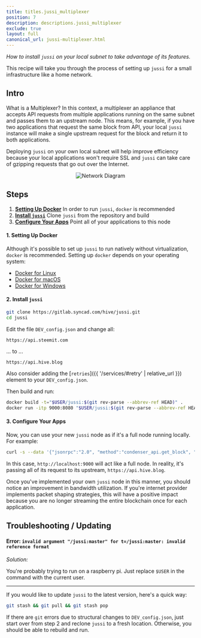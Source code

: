 ```yaml
---
title: titles.jussi_multiplexer
position: 7
description: descriptions.jussi_multiplexer
exclude: true
layout: full
canonical_url: jussi-multiplexer.html
---
```


*How to install `jussi` on your local subnet to take advantage of its features.*

This recipe will take you through the process of setting up `jussi` for a small infrastructure like a home network.

## Intro 

What is a Multiplexer?  In this context, a multiplexer an appliance that accepts API requests from multiple applications running on the same subnet and passes them to an upstream node.  This means, for example, if you have two applications that request the same block from API, your local `jussi` instance will make a single upstream request for the block and return it to both applications.

Deploying `jussi` on your own local subnet will help improve efficiency because your local applications won't require SSL and `jussi` can take care of gzipping requests that go out over the Internet.

<center>
  <img src="{{ '/images/tutorials-recipes/jussi-multiplexer/network-diagram.png' | relative_url }}" alt="Network Diagram" />
</center>
  
## Steps

1. [**Setting Up Docker**](#setting-up-docker) In order to run `jussi`, `docker` is recommended
1. [**Install `jussi`**](#install-jussi) Clone `jussi` from the repository and build
1. [**Configure Your Apps**](#configure-your-apps) Point all of your applications to this node

#### 1. Setting Up Docker <a name="setting-up-docker"></a>

Although it's possible to set up `jussi` to run natively without virtualization, `docker` is recommended.  Setting up `docker` depends on your operating system:

* [Docker for Linux](https://docs.docker.com/install/linux/docker-ce/ubuntu/#install-docker-ce)
* [Docker for macOS](https://docs.docker.com/docker-for-mac/install/)
* [Docker for Windows](https://docs.docker.com/docker-for-windows/)

#### 2. Install `jussi` <a name="install-jussi"></a>

```bash
git clone https://gitlab.syncad.com/hive/jussi.git
cd jussi
```

Edit the file `DEV_config.json` and change all:

`https://api.steemit.com`

... to ...

`https://api.hive.blog`

Also consider adding the [`retries`]({{ '/services/#retry' | relative_url }}) element to your `DEV_config.json`.

Then build and run:

```bash
docker build -t="$USER/jussi:$(git rev-parse --abbrev-ref HEAD)" .
docker run -itp 9000:8080 "$USER/jussi:$(git rev-parse --abbrev-ref HEAD)"
```

#### 3. Configure Your Apps <a name="configure-your-apps"></a>

Now, you can use your new `jussi` node as if it's a full node running locally.  For example:

```bash
curl -s --data '{"jsonrpc":"2.0", "method":"condenser_api.get_block", "params":[8675309], "id":1}' http://localhost:9000
```

In this case, `http://localhost:9000` will act like a full node.  In reality, it's passing all of its request to its upstream, `https://api.hive.blog`.

Once you've implemented your own `jussi` node in this manner, you should notice an improvement in bandwidth utilization.  If you're internet provider implements packet shaping strategies, this will have a positive impact because you are no longer streaming the entire blockchain once for each application.

## Troubleshooting / Updating

#### Error: `invalid argument "/jussi:master" for t=/jussi:master: invalid reference format`

*Solution:*

You're probably trying to run on a raspberry pi.  Just replace `$USER` in the command with the current user.

---

If you would like to update `jussi` to the latest version, here's a quick way:

```bash
git stash && git pull && git stash pop
```

If there are `git` errors due to structural changes to `DEV_config.json`, just start over from step 2 and reclone `jussi` to a fresh location.  Otherwise, you should be able to rebuild and run.
